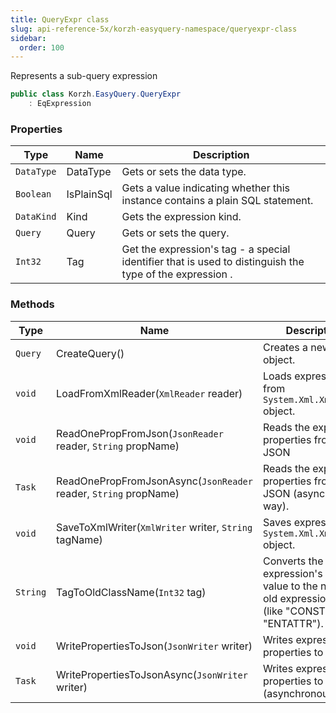 ```yaml
---
title: QueryExpr class
slug: api-reference-5x/korzh-easyquery-namespace/queryexpr-class
sidebar:
  order: 100
---
```


Represents a sub-query expression
```csharp
public class Korzh.EasyQuery.QueryExpr
    : EqExpression

```

### Properties

| Type | Name | Description | 
| --- | --- | --- | 
| `DataType` | DataType | Gets or sets the data type. | 
| `Boolean` | IsPlainSql | Gets a value indicating whether this instance contains a plain SQL statement. | 
| `DataKind` | Kind | Gets the expression kind. | 
| `Query` | Query | Gets or sets the query. | 
| `Int32` | Tag | Get the expression's tag - a special identifier that is used to distinguish the type of the expression . | 


### Methods

| Type | Name | Description | 
| --- | --- | --- | 
| `Query` | CreateQuery() | Creates a new query object. | 
| `void` | LoadFromXmlReader(`XmlReader` reader) | Loads expression from `System.Xml.XmlReader` object. | 
| `void` | ReadOnePropFromJson(`JsonReader` reader, `String` propName) | Reads the expression properties from JSON | 
| `Task` | ReadOnePropFromJsonAsync(`JsonReader` reader, `String` propName) | Reads the expression properties from JSON (asynchronous way). | 
| `void` | SaveToXmlWriter(`XmlWriter` writer, `String` tagName) | Saves expression to `System.Xml.XmlWriter` object. | 
| `String` | TagToOldClassName(`Int32` tag) | Converts the expression's tag value to the name of old expression class (like "CONST" or "ENTATTR"). | 
| `void` | WritePropertiesToJson(`JsonWriter` writer) | Writes expression properties to JSON. | 
| `Task` | WritePropertiesToJsonAsync(`JsonWriter` writer) | Writes expression properties to JSON (asynchronous way). |
